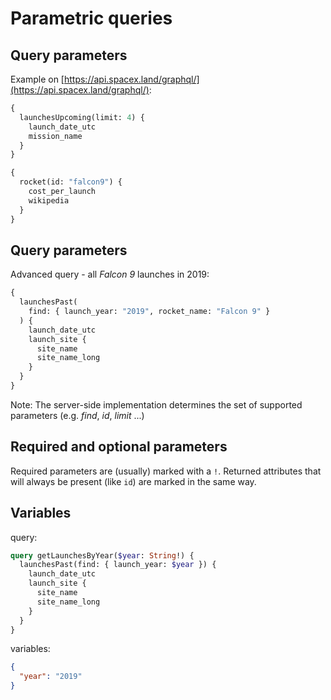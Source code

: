 # Parametric queries

## Query parameters

Example on [https://api.spacex.land/graphql/](https://api.spacex.land/graphql/):

```graphql
{
  launchesUpcoming(limit: 4) {
    launch_date_utc
    mission_name
  }
}
```

```graphql
{
  rocket(id: "falcon9") {
    cost_per_launch
    wikipedia
  }
}
```

## Query parameters

Advanced query - all _Falcon 9_ launches in 2019:

```graphql
{
  launchesPast(
    find: { launch_year: "2019", rocket_name: "Falcon 9" }
  ) {
    launch_date_utc
    launch_site {
      site_name
      site_name_long
    }
  }
}
```

Note: The server-side implementation determines the set of supported parameters (e.g. _find_, _id_, _limit_ ...)

## Required and optional parameters

Required parameters are (usually) marked with a `!`. Returned attributes that will always be present (like `id`) are marked in the same way.

## Variables

query:

```graphql
query getLaunchesByYear($year: String!) {
  launchesPast(find: { launch_year: $year }) {
    launch_date_utc
    launch_site {
      site_name
      site_name_long
    }
  }
}
```

variables:

```json
{
  "year": "2019"
}
```
